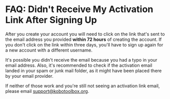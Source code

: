 # FAQ: Didn't Receive My Activation Link After Signing Up

After you create your account you will need to click on the link that's sent to the email address you provided **within 72 hours** of creating the account. If you don't click on the link within three days, you'll have to sign up again for a new account with a different username.

It's possible you didn't receive the email because you had a typo in your email address. Also, it's recommended to check if the activation email landed in your spam or junk mail folder, as it might have been placed there by your email provider.

If neither of those work and you're still not seeing an activation link email, please email [support@kobotoolbox.org](mailto:support@kobotoolbox.org).
